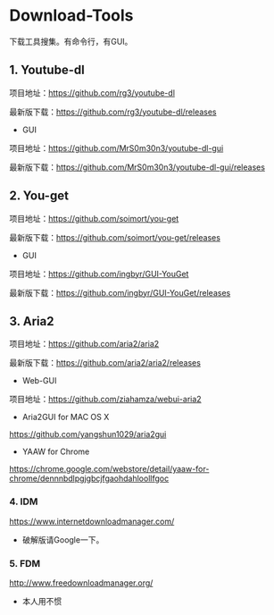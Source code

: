 # Download-Tools
下载工具搜集。有命令行，有GUI。

## 1. Youtube-dl
项目地址：https://github.com/rg3/youtube-dl

最新版下载：https://github.com/rg3/youtube-dl/releases

* GUI

项目地址：https://github.com/MrS0m30n3/youtube-dl-gui

最新版下载：https://github.com/MrS0m30n3/youtube-dl-gui/releases

## 2. You-get
项目地址：https://github.com/soimort/you-get

最新版下载：https://github.com/soimort/you-get/releases

* GUI

项目地址：https://github.com/ingbyr/GUI-YouGet

最新版下载：https://github.com/ingbyr/GUI-YouGet/releases

## 3. Aria2
项目地址：https://github.com/aria2/aria2

最新版下载：https://github.com/aria2/aria2/releases

* Web-GUI

项目地址：https://github.com/ziahamza/webui-aria2

* Aria2GUI for MAC OS X

https://github.com/yangshun1029/aria2gui

* YAAW for Chrome

https://chrome.google.com/webstore/detail/yaaw-for-chrome/dennnbdlpgjgbcjfgaohdahloollfgoc

### 4. IDM
https://www.internetdownloadmanager.com/

* 破解版请Google一下。

### 5. FDM
http://www.freedownloadmanager.org/

* 本人用不惯



